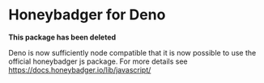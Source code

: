 # Honeybadger for Deno

**This package has been deleted**

Deno is now sufficiently node compatible that it is now possible to use
the official honeybadger js package. For more details see
https://docs.honeybadger.io/lib/javascript/
